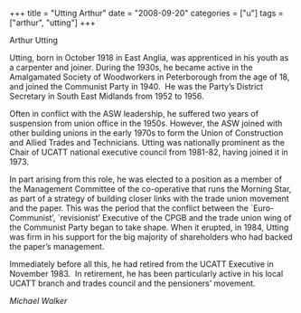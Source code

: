 +++
title = "Utting Arthur"
date = "2008-09-20"
categories = ["u"]
tags = ["arthur", "utting"]
+++

Arthur Utting

Utting, born in October 1918 in East Anglia, was apprenticed in his youth as a carpenter and joiner. During the 1930s, he became active in the Amalgamated Society of Woodworkers in Peterborough from the age of 18, and joined the Communist Party in 1940.  He was the Party’s District Secretary in South East Midlands from 1952 to 1956.

Often in conflict with the ASW leadership, he suffered two years of suspension from union office in the 1950s. However, the ASW joined with other building unions in the early 1970s to form the Union of Construction and Allied Trades and Technicians. Utting was nationally prominent as the Chair of UCATT national executive council from 1981-82, having joined it in 1973.

In part arising from this role, he was elected to a position as a member of the Management Committee of the co-operative that runs the Morning Star, as part of a strategy of building closer links with the trade union movement and the paper. This was the period that the conflict between the \`Euro-Communist’, \`revisionist’ Executive of the CPGB and the trade union wing of the Communist Party began to take shape. When it erupted, in 1984, Utting was firm in his support for the big majority of shareholders who had backed the paper’s management.

Immediately before all this, he had retired from the UCATT Executive in November 1983.  In retirement, he has been particularly active in his local UCATT branch and trades council and the pensioners’ movement.  

_Michael Walker_
